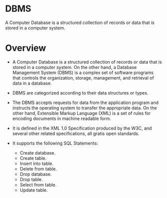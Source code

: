 # DBMS
 A Computer Database is a structured collection of records or data that is stored in a computer system.
 
 # Overview
 - A Computer Database is a structured collection of records or data that is stored in a computer system.
 On the other hand, a Database Management System (DBMS) is a complex set of software programs that controls the organization, storage, management, and retrieval of data in a database.
 - DBMS are categorized according to their data structures or types.
 - The DBMS accepts requests for data from the application program and instructs the operating system to transfer the appropriate data.
 On the other hand, Extensible Markup Language (XML) is a set of rules for encoding documents in machine readable form.
 - It is defined in the XML 1.0 Specification produced by the W3C, and several other related specifications, all gratis open standards.
 
 - It supports the following SQL Statements:
   * Create database.
   * Create table.
   * Insert into table.
   * Delete from table.
   * Drop database.
   * Drop table.
   * Select from table.
   * Update table.
